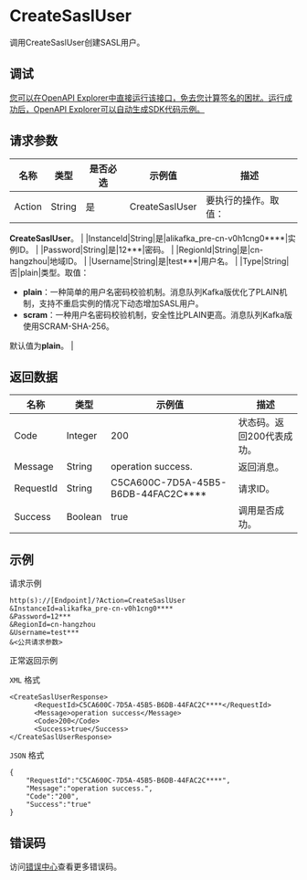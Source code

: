 # CreateSaslUser

调用CreateSaslUser创建SASL用户。

## 调试

[您可以在OpenAPI Explorer中直接运行该接口，免去您计算签名的困扰。运行成功后，OpenAPI Explorer可以自动生成SDK代码示例。](https://api.aliyun.com/#product=alikafka&api=CreateSaslUser&type=RPC&version=2019-09-16)

## 请求参数

|名称|类型|是否必选|示例值|描述|
|--|--|----|---|--|
|Action|String|是|CreateSaslUser|要执行的操作。取值：

 **CreateSaslUser**。 |
|InstanceId|String|是|alikafka\_pre-cn-v0h1cng0\*\*\*\*|实例ID。 |
|Password|String|是|12\*\*\*|密码。 |
|RegionId|String|是|cn-hangzhou|地域ID。 |
|Username|String|是|test\*\*\*|用户名。 |
|Type|String|否|plain|类型。取值：

 -   **plain**：一种简单的用户名密码校验机制。消息队列Kafka版优化了PLAIN机制，支持不重启实例的情况下动态增加SASL用户。
-   **scram**：一种用户名密码校验机制，安全性比PLAIN更高。消息队列Kafka版使用SCRAM-SHA-256。

 默认值为**plain**。 |

## 返回数据

|名称|类型|示例值|描述|
|--|--|---|--|
|Code|Integer|200|状态码。返回200代表成功。 |
|Message|String|operation success.|返回消息。 |
|RequestId|String|C5CA600C-7D5A-45B5-B6DB-44FAC2C\*\*\*\*|请求ID。 |
|Success|Boolean|true|调用是否成功。 |

## 示例

请求示例

```
http(s)://[Endpoint]/?Action=CreateSaslUser
&InstanceId=alikafka_pre-cn-v0h1cng0****
&Password=12***
&RegionId=cn-hangzhou
&Username=test***
&<公共请求参数>
```

正常返回示例

`XML` 格式

```
<CreateSaslUserResponse>
      <RequestId>C5CA600C-7D5A-45B5-B6DB-44FAC2C****</RequestId>
      <Message>operation success</Message>
      <Code>200</Code>
      <Success>true</Success>
</CreateSaslUserResponse>
```

`JSON` 格式

```
{
    "RequestId":"C5CA600C-7D5A-45B5-B6DB-44FAC2C****",
    "Message":"operation success.",
    "Code":"200",
    "Success":"true"
}
```

## 错误码

访问[错误中心](https://error-center.aliyun.com/status/product/alikafka)查看更多错误码。


